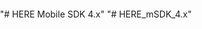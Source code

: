"# HERE Mobile SDK 4.x" 
"# HERE_mSDK_4.x" 
<html>

<head>
    <title>HERE & Leaflet</title>
    <link rel="stylesheet" href="https://unpkg.com/leaflet@1.4.0/dist/leaflet.css" />
    <script src="https://unpkg.com/leaflet@1.4.0/dist/leaflet.js"></script>
    <style>
    body,
    html {
        border: 0;
        padding: 0;
        margin: 0;
    }

    #map {
        width: 100vw;
        height: 100vh;
    }
    </style>
</head>

<body>
    <div id="map"></div>
    <script>
    const here = {
        apiKey: 'WrZ-xEhamFv0aNNN-ovG4rSXkVeo5RvmMthl-Qul0oc'
    }
    const style = 'normal.day';
    const pview = 'VNM'
    const lg  = 'VIE'
    const lg2 = 'ENG'

    const hereTileUrl = `https://2.base.maps.ls.hereapi.com/maptile/2.1/maptile/newest/${style}/{z}/{x}/{y}/512/png8?apiKey=${here.apiKey}&ppi=320&lg=${lg2}`;

    const map = L.map('map', {
        center: [7.88852, 110.40774],
        zoom: 8,
        layers: [L.tileLayer(hereTileUrl)]
    });
    map.attributionControl.addAttribution('&copy; HERE 2019');
    </script>
</body>

</html>

